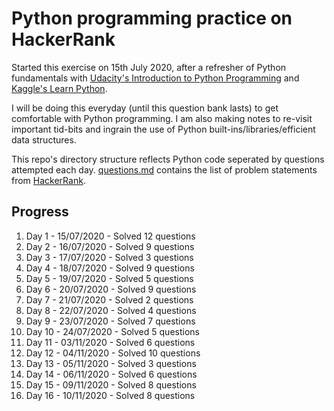 # Python programming practice on HackerRank

Started this exercise on 15th July 2020, after a refresher of Python fundamentals with [Udacity's Introduction to Python Programming](https://www.udacity.com/course/introduction-to-python--ud1110) and [Kaggle's Learn Python](https://www.kaggle.com/learn/python).

I will be doing this everyday (until this question bank lasts) to get comfortable with Python programming. I am also making notes to re-visit important tid-bits and ingrain the use of Python built-ins/libraries/efficient data structures.

This repo's directory structure reflects Python code seperated by questions attempted each day. [questions.md](questions.md) contains the list of problem statements from [HackerRank](https://www.hackerrank.com/domains/python).

## Progress

01. Day 1 - 15/07/2020 - Solved 12 questions
02. Day 2 - 16/07/2020 - Solved 9 questions
03. Day 3 - 17/07/2020 - Solved 3 questions
04. Day 4 - 18/07/2020 - Solved 9 questions
05. Day 5 - 19/07/2020 - Solved 5 questions
06. Day 6 - 20/07/2020 - Solved 9 questions
07. Day 7 - 21/07/2020 - Solved 2 questions
08. Day 8 - 22/07/2020 - Solved 4 questions
09. Day 9 - 23/07/2020 - Solved 7 questions
10. Day 10 - 24/07/2020 - Solved 5 questions
11. Day 11 - 03/11/2020 - Solved 6 questions
12. Day 12 - 04/11/2020 - Solved 10 questions
13. Day 13 - 05/11/2020 - Solved 3 questions
14. Day 14 - 06/11/2020 - Solved 6 questions
15. Day 15 - 09/11/2020 - Solved 8 questions
16. Day 16 - 10/11/2020 - Solved 8 questions
